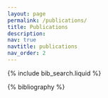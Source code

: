 ```yaml
---
layout: page
permalink: /publications/
title: Publications
description:
nav: true
navtitle: publications
nav_order: 2
---
```


<!-- _pages/publications.md -->

<!-- Bibsearch Feature -->

{% include bib_search.liquid %}

<div class="publications">

{% bibliography %}

</div>
